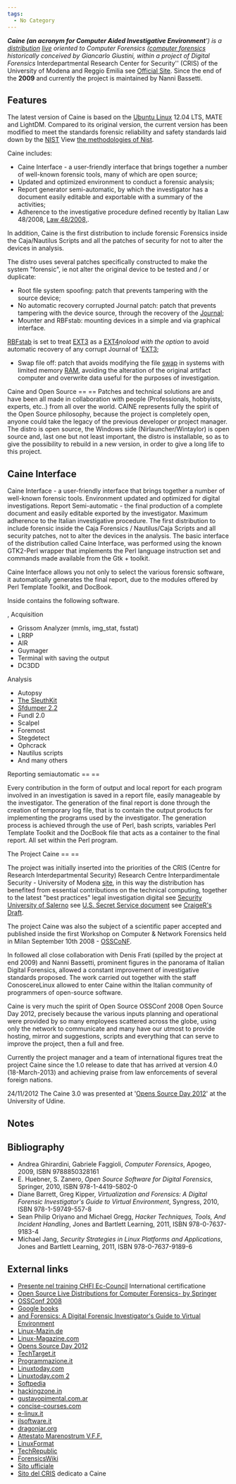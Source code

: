 ```yaml
---
tags:
  - No Category
---
```

***Caine (an acronym for Computer Aided Investigative Environment**') is
a [distribution](distribution_linux.md)
[live](live_cd.md) oriented to Computer Forensics ([computer forensics](computer_forensics.md) historically conceived by
Giancarlo Giustini, within a project of Digital Forensics*
Interdepartmental Research Center for Security'' (CRIS) of the
University of Modena and Reggio Emilia see [Official
Site](http://www.caine-live.net/page4/history.html). Since the end of
the **2009** and currently the project is maintained by Nanni Bassetti.

## Features

The latest version of Caine is based on the [Ubuntu
Linux](ubuntu_linux.md) 12.04 LTS, MATE and LightDM. Compared to
its original version, the current version has been modified to meet the
standards forensic reliability and safety standards laid down by the
[NIST](nist.md) View [the methodologies of
Nist](Http://www.cftt.nist.gov/Methodology_Overview.htm).

Caine includes:

- Caine Interface - a user-friendly interface that brings together a
  number of well-known forensic tools, many of which are open source;
- Updated and optimized environment to conduct a forensic analysis;
- Report generator semi-automatic, by which the investigator has a
  document easily editable and exportable with a summary of the
  activities;
- Adherence to the investigative procedure defined recently by Italian
  Law 48/2008, [Law
  48/2008,](Http://www.parlamento.it/parlam/leggi/08048l.htm).

In addition, Caine is the first distribution to include forensic
Forensics inside the Caja/Nautilus Scripts and all the patches of
security for not to alter the devices in analysis.

The distro uses several patches specifically constructed to make the
system "forensic", ie not alter the original device to be tested and /
or duplicate:

- Root file system spoofing: patch that prevents tampering with the
  source device;
- No automatic recovery corrupted Journal patch: patch that prevents
  tampering with the device source, through the recovery of the
  [Journal](journal.md);
- Mounter and RBFstab: mounting devices in a simple and via graphical
  interface.

[RBFstab](rbfstab.md) is set to treat [EXT3](ext3.md) as
a [EXT4](ext4.md)*noload with the option* to avoid automatic
recovery of any corrupt Journal of '[EXT3](ext3.md);

- Swap file off: patch that avoids modifying the file
  [swap](swap.md) in systems with limited memory
  [RAM](ram.md), avoiding the alteration of the original
  artifact computer and overwrite data useful for the purposes of
  investigation.

Caine and Open Source == == Patches and technical solutions are and have
been all made in collaboration with people (Professionals, hobbyists,
experts, etc..) from all over the world.
CAINE represents fully the spirit of the Open Source philosophy, because
the project is completely open, anyone could take the legacy of the
previous developer or project manager.
The distro is open source, the Windows side (Nirlauncher/Wintaylor) is
open source and, last one but not least important, the distro is
installable, so as to give the possibility to rebuild in a new version,
in order to give a long life to this project.

## Caine Interface

Caine Interface - a user-friendly interface that brings together a
number of well-known forensic tools.
Environment updated and optimized for digital investigations.
Report Semi-automatic - the final production of a complete document and
easily editable exported by the investigator. Maximum adherence to the
Italian investigative procedure.
The first distribution to include forensic inside the Caja Forensics /
Nautilus/Caja Scripts and all security patches, not to alter the devices
in the analysis.
The basic interface of the distribution called Caine Interface, was
performed using the known GTK2-Perl wrapper that implements the Perl
language instruction set and commands made available from the Gtk +
toolkit.

Caine Interface allows you not only to select the various forensic
software, it automatically generates the final report, due to the
modules offered by Perl Template Toolkit, and DocBook.

Inside contains the following software.

, Acquisition

- Grissom Analyzer (mmls, img_stat, fsstat)
- LRRP
- AIR
- Guymager
- Terminal with saving the output
- DC3DD

Analysis

- Autopsy
- [The SleuthKit](the_sleuthkit.md)
- [Sfdumper 2.2](selective_file_dumper.md)
- Fundl 2.0
- Scalpel
- Foremost
- Stegdetect
- Ophcrack
- Nautilus scripts
- And many others

Reporting semiautomatic == ==

Every contribution in the form of output and local report for each
program involved in an investigation is saved in a report file, easily
manageable by the investigator. The generation of the final report is
done through the creation of temporary log file, that is to contain the
output products for implementing the programs used by the
investigator.
The generation process is achieved through the use of Perl, bash
scripts, variables Perl Template Toolkit and the DocBook file that acts
as a container to the final report.
All set within the Perl program.

The Project Caine == ==

The project was initially inserted into the priorities of the CRIS
(Centre for Research Interdepartmental Security) Research Centre
Interpardimentale Security - University of Modena
[site](http://cris.unimore.it/cris/node/54), in this way the
distribution has benefited from essential contributions on the technical
computing, together to the latest "best practices" legal investigation
digital see [Security University of
Salerno](http://www.dia.unisa.it/~ads/ads/Sicurezza_files/Tesina%20Live%20Forensics.pdf)
see [U.S. Secret Service
document](http://www.forwardedge2.com/pdf/bestpractices.pdf) see
[CraigeR's
Draft](http://ncfs.org/craiger.forensics.methods.procedures.final.pdf).

The project Caine was also the subject of a scientific paper accepted
and published inside the first Workshop on Computer & Network Forensics
held in Milan September 10th 2008 -
[OSSCoNF](http://conferenze.dei.polimi.it/ossconf/schedule.php).

In followed all close collaboration with Denis Frati (spilled by the
project at end 2009) and Nanni Bassetti, prominent figures in the
panorama of Italian Digital Forensics, allowed a constant improvement of
investigative standards proposed. The work carried out together with the
staff ConoscereLinux allowed to enter Caine within the Italian community
of programmers of open-source software.

Caine is very much the spirit of Open Source OSSConf 2008 Open Source
Day 2012, precisely because the various inputs planning and operational
were provided by so many employees scattered across the globe, using
only the network to communicate and many have our utmost to provide
hosting, mirror and suggestions, scripts and everything that can serve
to improve the project, then a full and free.

Currently the project manager and a team of international figures treat
the project Caine since the 1.0 release to date that has arrived at
version 4.0 (18-March-2013) and achieving praise from law enforcements
of several foreign nations.

24/11/2012 The Caine 3.0 was presented at '[Opens Source Day
2012](http://www.opensourceday.org/2012/?mid=20)' at the University of
Udine.

## Notes

<references />

## Bibliography

- Andrea Ghirardini, Gabriele Faggioli, *Computer Forensics*, Apogeo,
  2009, ISBN 9788850328161
- E. Huebner, S. Zanero, *Open Source Software for Digital Forensics*,
  Springer, 2010, ISBN 978-1-4419-5802-0
- Diane Barrett, Greg Kipper, *Virtualization and Forensics: A Digital
  Forensic Investigator's Guide to Virtual Environment*, Syngress, 2010,
  ISBN 978-1-59749-557-8
- Sean Philip Oriyano and Michael Gregg, *Hacker Techniques, Tools, And
  Incident Handling*, Jones and Bartlett Learning, 2011, ISBN
  978-0-7637-9183-4
- Michael Jang, *Security Strategies in Linux Platforms and
  Applications*, Jones and Bartlett Learning, 2011, ISBN
  978-0-7637-9189-6

## External links

- [Presente nel training CHFI
  Ec-Council](http://www.careeracademy.com/browseproducts/CHFI-Training-CBT-Boot-Camp--EC-Council-Computer-Hacking-Forensic-Investigator.HTML)
  International certificatione
- [Open Source Live Distributions for Computer Forensics- by
  Springer](http://link.springer.com/chapter/10.1007/978-1-4419-5803-7_5)
- [OSSConf 2008](http://conferenze.dei.polimi.it/ossconf/schedule.php)
- [Google
  books](http://books.google.it/books?id=jQVgWaF3pJwC&pg=PT304&lpg=PT304&dq=Andrea+Ghirardini;+Gabriele+Faggioli,+Computer+Forensics+caine&source=bl&ots=mf8-Def6uF&sig=88ydFgTv05M2Q45B4FSvwqhBXKk&hl=it&sa=X&ei=W2voUOD3Lcrk4QSVlIDoDQ&ved=0CEMQ6AEwAQ)
- [and Forensics: A Digital Forensic Investigator's Guide to Virtual
  Environment](http://www.amazon.com/Virtualization-Forensics-Forensic-Investigators-Environments/dp/1597495573Virtualization)
- [Linux-Mazin.de](http://www.linux-magazin.de/Ausgaben/2010/12/Italienische-Aufklaerung)
- [Linux-Magazine.com](http://www.linux-magazine.com/Issues/2011/122/Caine)
- [Opens Source Day 2012](http://www.opensourceday.org/2012/?mid=20)
- [TechTarget.it](http://searchsecurity.techtarget.it/articoli/0,1254,18_ART_103282,00.html)
- [Programmazione.it](http://programmazione.it/index.php?entity=eitem&idItem=41687)
- [Linuxtoday.com](http://www.linuxtoday.com/upload/caine-3.0-review-121009195504.html)
- [Linuxtoday.com
  2](http://www.linuxtoday.com/infrastructure/2010122801535SCSW)
- [Softpedia](http://news.softpedia.com/news/CAINE-3-0-a-Tool-for-Digital-Forensics-297461.shtml)
- [hackingzone.in](http://hackingzones.in/?p=2726)
- [gustavopimental.com.ar](http://www.gustavopimentel.com.ar/)
- [concise-courses.com](http://www.concise-courses.com/security/top-ten-distros/#)
- [e-linux.it](http://www.e-linux.it/news_detail/caine-15)
- [ilsoftware.it](http://www.ilsoftware.it/articoli.asp?tag=CAINE-progetto-italiano-per-la-computer-forensics_5656)
- [dragonjar.org](http://www.dragonjar.org/distribucion-live-cd-analisis-forense.xhtml)
- [Attestato Marenostrum
  V.F.F.](http://www.nannibassetti.com/dblog/articolo.asp?articolo=156)
- [LinuxFormat](http://www.linuxformat.com/archives?issue=151)
- [TechRepublic](http://www.techrepublic.com/blog/10things/10-obscure-linux-distributions-and-why-you-should-know-about-them/2334)
- [ForensicsWiki](http://www.forensicswiki.org/wiki/CAINE_Live_CD)
- [Sito ufficiale](http://www.caine-live.net)
- [Sito del CRIS](http://cris.unimore.it/cris/node/54) dedicato a Caine
